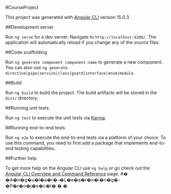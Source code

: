 #CourseProject

This project was generated with [Angular CLI](https://github.com/angular/angular-cli) version 15.0.3.

##Development server

Run `ng serve` for a dev server. Navigate to `http://localhost:4200/`. The application will automatically reload if you change any of the source files.

##Code scaffolding

Run `ng generate component component-name` to generate a new component. You can also use `ng generate directive|pipe|service|class|guard|interface|enum|module`.

##Build

Run `ng build` to build the project. The build artifacts will be stored in the `dist/` directory.

##Running unit tests

Run `ng test` to execute the unit tests via [Karma](https://karma-runner.github.io).

##Running end-to-end tests

Run `ng e2e` to execute the end-to-end tests via a platform of your choice. To use this command, you need to first add a package that implements end-to-end testing capabilities.

##Further help

To get more help on the Angular CLI use `ng help` or go check out the [Angular CLI Overview and Command Reference](https://angular.io/cli) page.
#� �A�n�g�u�l�a�r�-�L�e�a�r�n�i�n�g�-�P�r�o�j�e�c�t�
�
�

